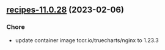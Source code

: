 

## [recipes-11.0.28](https://github.com/truecharts/charts/compare/recipes-11.0.27...recipes-11.0.28) (2023-02-06)

### Chore

- update container image tccr.io/truecharts/nginx to 1.23.3
  
  